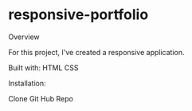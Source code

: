 # responsive-portfolio

Overview 

For this project, I've created a responsive application. 

Built with: 
HTML 
CSS

Installation:

Clone Git Hub Repo